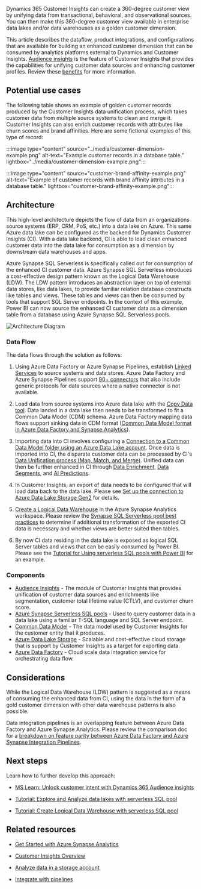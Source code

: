 Dynamics 365 Customer Insights can create a 360-degree customer view by unifying data from transactional, behavioral, and observational sources. You can then make this 360-degree customer view available in enterprise data lakes and/or data warehouses as a golden customer dimension. 

This article describes the dataflow, product integrations, and configurations that are available for building an enhanced customer dimension that can be consumed by analytics platforms external to Dynamics and Customer Insights. [Audience insights](https://dynamics.microsoft.com/ai/customer-insights/audience-insights-capability) is the feature of Customer Insights that provides the capabilities for unifying customer data sources and enhancing customer profiles. Review these [benefits](/dynamics365/customer-insights/audience-insights/overview#main-benefits) for more information.

## Potential use cases

The following table shows an example of golden customer records produced by the Customer Insights data unification process, which takes customer data from multiple source systems to clean and merge it. Customer Insights can also enrich customer records with attributes like churn scores and brand affinities. Here are some fictional examples of this type of record:

:::image type="content" source="../media/customer-dimension-example.png" alt-text="Example customer records in a database table." lightbox="../media/customer-dimension-example.png":::

:::image type="content" source="customer-brand-affinity-example.png" alt-text="Example of customer records with brand affinity attributes in a database table." lightbox="customer-brand-affinity-example.png":::

## Architecture

This high-level architecture depicts the flow of data from an organizations source systems (ERP, CRM, PoS, etc.) into a data lake on Azure. This same Azure data lake can be configured as the backend for Dynamics Customer Insights (CI). With a data lake backend, CI is able to load clean enhanced customer data into the data lake for consumption as a dimension by downstream data warehouses and apps.

Azure Synapse SQL Serverless is specifically called out for consumption of the enhanced CI customer data. Azure Synapse SQL Serverless introduces a cost-effective  design pattern known as the Logical Data Warehouse (LDW). The LDW pattern introduces an abstraction layer on top of external data stores, like data lakes, to provide familiar relation database constructs like tables and views. These tables and views can then be consumed by tools that support SQL Server endpoints. In the context of this example, Power BI can now source the enhanced CI customer data as a dimension table from a database using Azure Synapse SQL Serverless pools.

![Architecture Diagram](ci-synapse.png?raw=true "Architecture diagram depicting flow data from source system on the left to Power BI on the right, using Azure Data Factory, Azure Data Lake, Customer Insights, and Azure Synapse SQL Serverless to build an enhanced customer dimension.")

### Data Flow

The data flows through the solution as follows:

1. Using Azure Data Factory or Azure Synapse Pipelines, establish [Linked Services](/azure/data-factory/concepts-linked-services) to source systems and data stores. Azure Data Factory and Azure Synapse Pipelines support [90+ connectors](/azure/data-factory/copy-activity-overview#supported-data-stores-and-formats) that also include generic protocols for data sources where a native connector is not available.  
  
2. Load data from source systems into Azure data lake with the [Copy Data tool](/azure/data-factory/quickstart-create-data-factory-copy-data-tool#start-the-copy-data-tool). Data landed in a data lake then needs to be transformed to fit a Common Data Model (CDM) schema. Azure Data Factory mapping data flows support sinking data in CDM format ([Common Data Model format in Azure Data Factory and Synapse Analytics](/azure/data-factory/format-common-data-model)).
  
3. Importing data into CI involves configuring a [Connection to a Common Data Model folder using an Azure Data Lake account](/dynamics365/customer-insights/audience-insights/connect-common-data-model). Once data is imported into CI, the disparate customer data can be processed by CI's [Data Unification process (Map, Match, and Merge)](/dynamics365/customer-insights/audience-insights/data-unification). Unified data can then be further enhanced in CI through [Data Enrichment](/dynamics365/customer-insights/audience-insights/enrichment-hub), [Data Segments](/dynamics365/customer-insights/audience-insights/segments), and [AI Predictions](/dynamics365/customer-insights/audience-insights/predictions-overview). 
  
4. In Customer Insights, an export of data needs to be configured that will load data back to the data lake. Please see [Set up the connection to Azure Data Lake Storage Gen2](/dynamics365/customer-insights/audience-insights/export-azure-data-lake-storage-gen2) for details.
  
5. [Create a Logical Data Warehouse](/azure/synapse-analytics/sql/tutorial-logical-data-warehouse) in the Azure Synapse Analytics workspace. Please review the [Synapse SQL Serverless pool best practices](/azure/synapse-analytics/sql/best-practices-serverless-sql-pool) to determine if additional transformation of the exported CI data is necessary and whether views are better suited then tables.
  
6. By now CI data residing in the data lake is exposed as logical SQL Server tables and views that can be easily consumed by Power BI. Please see the [Tutorial for Using serverless SQL pools with Power BI](/azure/synapse-analytics/sql/tutorial-connect-power-bi-desktop) for an example.

### Components

- [Audience Insights](https://docs.microsoft.com/dynamics365/customer-insights/audience-insights/overview) - The module of Customer Insights that provides unification of customer data sources and enrichments like segmentation, customer total lifetime value (CTLV), and customer churn score.
- [Azure Synapse Serverless SQL pools](https://docs.microsoft.com/azure/synapse-analytics/sql/on-demand-workspace-overview) - Used to query customer data in a data lake using a familiar T-SQL language and SQL Server endpoint.
- [Common Data Model](https://docs.microsoft.com/common-data-model/data-lake) - The data model used by Customer Insights for the customer entity that it produces.
- [Azure Data Lake Storage](https://azure.microsoft.com/services/storage/data-lake-storage/) - Scalable and cost-effective cloud storage that is support by Customer Insights as a target for exporting data.
- [Azure Data Factory](https://docs.microsoft.com/azure/data-factory/concepts-pipelines-activities) - Cloud scale data integration service for orchestrating data flow.

## Considerations

While the Logical Data Warehouse (LDW) pattern is suggested as a means of consuming the enhanced data from CI, using the data in the form of a gold customer dimension with other data warehouse patterns is also possible.

Data integration pipelines is an overlapping feature between Azure Data Factory and Azure Synapse Analytics. Please review the comparison doc for a [breakdown on feature parity between Azure Data Factory and Azure Synapse Integration Pipelines](/azure/synapse-analytics/data-integration/concepts-data-factory-differences).

## Next steps

Learn how to further develop this approach:

- [MS Learn: Unlock customer intent with Dynamics 365 Audience insights](/learn/paths/build-customer-insights/)

- [Tutorial: Explore and Analyze data lakes with serverless SQL pool](/azure/synapse-analytics/sql/tutorial-data-analyst)

- [Tutorial: Create Logical Data Warehouse with serverless SQL pool](/azure/synapse-analytics/sql/tutorial-logical-data-warehouse)

## Related resources

- [Get Started with Azure Synapse Analytics](/azure/synapse-analytics/get-started)

- [Customer Insights Overview](/dynamics365/customer-insights/overview)

- [Analyze data in a storage account](/azure/synapse-analytics/get-started-analyze-storage)

- [Integrate with pipelines](/azure/synapse-analytics/get-started-pipelines)